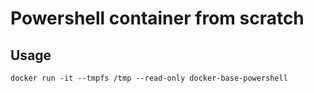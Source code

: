# Powershell container from scratch

## Usage
```
docker run -it --tmpfs /tmp --read-only docker-base-powershell
```